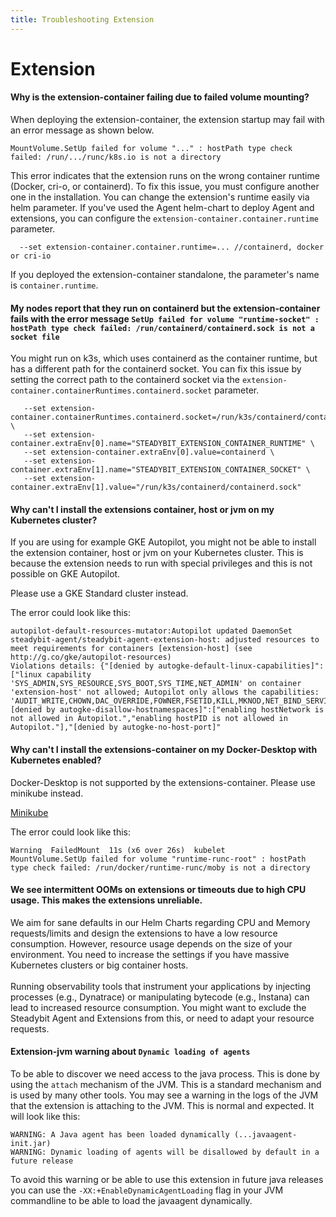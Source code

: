 ```yaml
---
title: Troubleshooting Extension
---
```


# Extension

#### Why is the extension-container failing due to failed volume mounting?

When deploying the extension-container, the extension startup may fail with an error message as shown below.

```
MountVolume.SetUp failed for volume "..." : hostPath type check failed: /run/.../runc/k8s.io is not a directory
```

This error indicates that the extension runs on the wrong container runtime (Docker, cri-o, or containerd). To fix this issue, you must configure another one in the installation. You can change the extension's runtime easily via helm parameter. If you've used the Agent helm-chart to deploy Agent and extensions, you can configure the `extension-container.container.runtime` parameter.

```
  --set extension-container.container.runtime=... //containerd, docker or cri-io
```

If you deployed the extension-container standalone, the parameter's name is `container.runtime`.

#### My nodes report that they run on containerd but the extension-container fails with the error message `SetUp failed for volume "runtime-socket" : hostPath type check failed: /run/containerd/containerd.sock is not a socket file`

You might run on k3s, which uses containerd as the container runtime, but has a different path for the containerd socket. You can fix this issue by setting the correct path to the containerd socket via the `extension-container.containerRuntimes.containerd.socket` parameter.

```
   --set extension-container.containerRuntimes.containerd.socket=/run/k3s/containerd/containerd.sock \
   --set extension-container.extraEnv[0].name="STEADYBIT_EXTENSION_CONTAINER_RUNTIME" \
   --set extension-container.extraEnv[0].value=containerd \
   --set extension-container.extraEnv[1].name="STEADYBIT_EXTENSION_CONTAINER_SOCKET" \
   --set extension-container.extraEnv[1].value="/run/k3s/containerd/containerd.sock"
```

#### Why can't I install the extensions container, host or jvm on my Kubernetes cluster?

If you are using for example GKE Autopilot, you might not be able to install the extension container, host or jvm on your Kubernetes cluster. This is because the extension needs to run with special privileges and this is not possible on GKE Autopilot.

Please use a GKE Standard cluster instead.

The error could look like this:

```
autopilot-default-resources-mutator:Autopilot updated DaemonSet steadybit-agent/steadybit-agent-extension-host: adjusted resources to meet requirements for containers [extension-host] (see http://g.co/gke/autopilot-resources)
Violations details: {"[denied by autogke-default-linux-capabilities]":["linux capability 'SYS_ADMIN,SYS_RESOURCE,SYS_BOOT,SYS_TIME,NET_ADMIN' on container 'extension-host' not allowed; Autopilot only allows the capabilities: 'AUDIT_WRITE,CHOWN,DAC_OVERRIDE,FOWNER,FSETID,KILL,MKNOD,NET_BIND_SERVICE,NET_RAW,SETFCAP,SETGID,SETPCAP,SETUID,SYS_CHROOT,SYS_PTRACE'."],"[denied by autogke-disallow-hostnamespaces]":["enabling hostNetwork is not allowed in Autopilot.","enabling hostPID is not allowed in Autopilot."],"[denied by autogke-no-host-port]"
```

#### Why can't I install the extensions-container on my Docker-Desktop with Kubernetes enabled?

Docker-Desktop is not supported by the extensions-container. Please use minikube instead.

[Minikube](https://minikube.sigs.k8s.io/docs/start/)

The error could look like this:

```
Warning  FailedMount  11s (x6 over 26s)  kubelet            MountVolume.SetUp failed for volume "runtime-runc-root" : hostPath type check failed: /run/docker/runtime-runc/moby is not a directory 
```

#### We see intermittent OOMs on extensions or timeouts due to high CPU usage. This makes the extensions unreliable.

We aim for sane defaults in our Helm Charts regarding CPU and Memory requests/limits and design the extensions to have a low resource consumption. However, resource usage depends on the size of your environment. You need to increase the settings if you have massive Kubernetes clusters or big container hosts.\
\
Running observability tools that instrument your applications by injecting processes (e.g., Dynatrace) or manipulating bytecode (e.g., Instana) can lead to increased resource consumption. You might want to exclude the Steadybit Agent and Extensions from this, or need to adapt your resource requests.


#### Extension-jvm warning about `Dynamic loading of agents`

To be able to discover we need access to the java process. This is done by using the `attach` mechanism of the JVM. This is a standard mechanism and is used by many other tools.
You may see a warning in the logs of the JVM that the extension is attaching to the JVM. This is normal and expected.
It will look like this:

```
WARNING: A Java agent has been loaded dynamically (...javaagent-init.jar)
WARNING: Dynamic loading of agents will be disallowed by default in a future release
```

To avoid this warning or be able to use this extension in future java releases you can use the `-XX:+EnableDynamicAgentLoading` flag in your JVM commandline to be able to load the javaagent dynamically.
